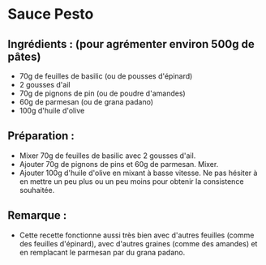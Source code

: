 # Sauce Pesto

## Ingrédients : (pour agrémenter environ 500g de pâtes)
* 70g de feuilles de basilic (ou de pousses d'épinard)
* 2 gousses d'ail
* 70g de pignons de pin (ou de poudre d'amandes)
* 60g de parmesan (ou de grana padano)
* 100g d'huile d'olive

## Préparation :
* Mixer 70g de feuilles de basilic avec 2 gousses d'ail.
* Ajouter 70g de pignons de pins et 60g de parmesan. Mixer.
* Ajouter 100g d'huile d'olive en mixant à basse vitesse. Ne pas hésiter à en mettre un peu plus ou un peu moins pour obtenir la consistence souhaitée.

## Remarque :
* Cette recette fonctionne aussi très bien avec d'autres feuilles (comme des feuilles d'épinard), avec d'autres graines (comme des amandes) et en remplacant le parmesan par du grana padano.